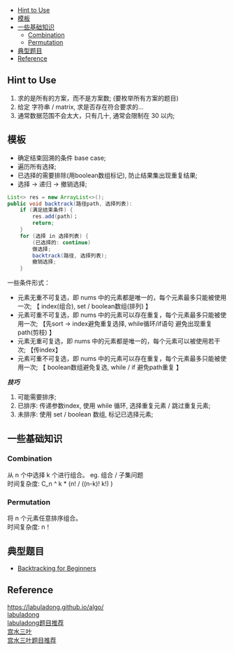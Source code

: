 

- [Hint to Use](#hint-to-use)
- [模板](#模板)
- [一些基础知识](#一些基础知识)
  - [Combination](#combination)
  - [Permutation](#permutation)
- [典型题目](#典型题目)
- [Reference](#reference)

## Hint to Use
1. 求的是所有的方案，而不是方案数; (要枚举所有方案的题目)
2. 给定 字符串 / matrix, 求是否存在符合要求的...
3. 通常数据范围不会太大，只有几十, 通常会限制在 30 以内;



## 模板
- 确定结束回溯的条件 base case;
- 遍历所有选择;
- 已选择的需要排除(用boolean数组标记), 防止结果集出现重复结果;
- 选择 -> 递归 -> 撤销选择;

```java
List<> res = new ArrayList<>();
public void backtrack(路径path, 选择列表):
    if (满足结束条件) {
        res.add(path)；
        return;
    }
    for (选择 in 选择列表) {
        (已选择的: continue)
        做选择;
        backtrack(路径, 选择列表);
        撤销选择;
    }
```

一些条件形式：
- 元素无重不可复选，即 nums 中的元素都是唯一的，每个元素最多只能被使用一次; 【 index(组合), set / boolean数组(排列) 】
- 元素可重不可复选，即 nums 中的元素可以存在重复，每个元素最多只能被使用一次; 【先sort -> index避免重复选择, while循环/if语句 避免出现重复path(剪枝) 】
- 元素无重可复选，即 nums 中的元素都是唯一的，每个元素可以被使用若干次; 【传index】
- 元素可重不可复选，即 nums 中的元素可以存在重复，每个元素最多只能被使用一次; 【 boolean数组避免复选, while / if 避免path重复 】

***技巧*** 
1. 可能需要排序;
2. 已排序: 传递参数index, 使用 while 循环, 选择重复元素 / 跳过重复元素;
3. 未排序: 使用 set / boolean 数组, 标记已选择元素;

## 一些基础知识

### Combination
从 n 个中选择 k 个进行组合。 eg. 组合 / 子集问题  
时间复杂度: C_n ^ k  * (n! / ((n-k)! k!) )



### Permutation
将 n 个元素任意排序组合。    
时间复杂度: n！



## 典型题目
- [Backtracking for Beginners](https://leetcode.com/discuss/study-guide/2244368/Backtracking-for-Beginners-Problems)


## Reference
https://labuladong.github.io/algo/   
[labuladong](https://labuladong.github.io/algo/4/31/105/)   
[labuladong题目推荐](https://labuladong.github.io/algo/4/31/107/)   
[宫水三叶](https://mp.weixin.qq.com/mp/appmsgalbum?__biz=MzU4NDE3MTEyMA==&action=getalbum&album_id=1748759631868280833#wechat_redirect)    
[宫水三叶题目推荐](https://github.com/SharingSource/LogicStack-LeetCode/wiki/%E5%9B%9E%E6%BA%AF%E7%AE%97%E6%B3%95) 